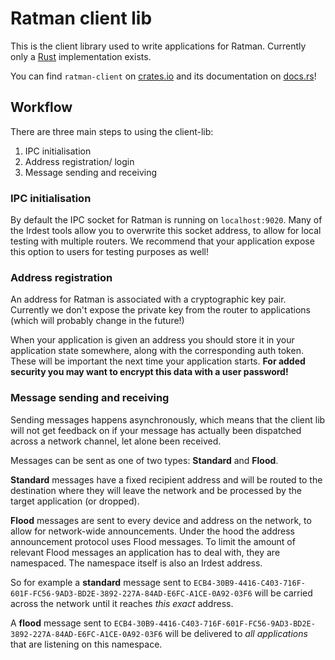 # Ratman client lib

This is the client library used to write applications for Ratman.
Currently only a [Rust](https://rust-lang.org) implementation exists.

You can find `ratman-client` on
[crates.io](https://crates.io/crates/ratman-client) and its documentation on
[docs.rs](https://docs.rs/ratman-client)!


## Workflow

There are three main steps to using the client-lib:

1. IPC initialisation
2. Address registration/ login
3. Message sending and receiving


### IPC initialisation

By default the IPC socket for Ratman is running on `localhost:9020`.
Many of the Irdest tools allow you to overwrite this socket address,
to allow for local testing with multiple routers.  We recommend that
your application expose this option to users for testing purposes as
well!


### Address registration

An address for Ratman is associated with a cryptographic key pair.
Currently we don't expose the private key from the router to
applications (which will probably change in the future!)

When your application is given an address you should store it in your
application state somewhere, along with the corresponding auth token.
These will be important the next time your application starts.  **For
added security you may want to encrypt this data with a user
password!**


### Message sending and receiving

Sending messages happens asynchronously, which means that the client
lib will not get feedback on if your message has actually been
dispatched across a network channel, let alone been received.

Messages can be sent as one of two types: **Standard** and **Flood**.

**Standard** messages have a fixed recipient address and will be
routed to the destination where they will leave the network and be
processed by the target application (or dropped).

**Flood** messages are sent to every device and address on the
network, to allow for network-wide announcements.  Under the hood the
address announcement protocol uses Flood messages.  To limit the
amount of relevant Flood messages an application has to deal with,
they are namespaced.  The namespace itself is also an Irdest address.

So for example a **standard** message sent to
`ECB4-30B9-4416-C403-716F-601F-FC56-9AD3-BD2E-3892-227A-84AD-E6FC-A1CE-0A92-03F6`
will be carried across the network until it reaches _this exact_
address.

A **flood** message sent to
`ECB4-30B9-4416-C403-716F-601F-FC56-9AD3-BD2E-3892-227A-84AD-E6FC-A1CE-0A92-03F6`
will be delivered to _all applications_ that are listening on this
namespace.
